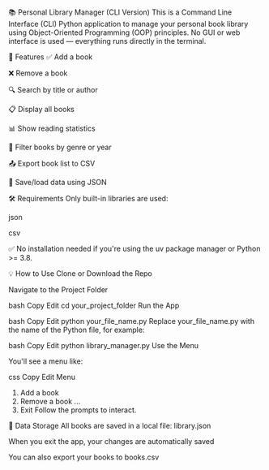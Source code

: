 📚 Personal Library Manager (CLI Version)
This is a Command Line Interface (CLI) Python application to manage your personal book library using Object-Oriented Programming (OOP) principles. No GUI or web interface is used — everything runs directly in the terminal.

🚀 Features
✅ Add a book

❌ Remove a book

🔍 Search by title or author

📋 Display all books

📊 Show reading statistics

🎯 Filter books by genre or year

📤 Export book list to CSV

💾 Save/load data using JSON

🛠 Requirements
Only built-in libraries are used:

json

csv

✅ No installation needed if you're using the uv package manager or Python >= 3.8.

💡 How to Use
Clone or Download the Repo

Navigate to the Project Folder

bash
Copy
Edit
cd your_project_folder
Run the App

bash
Copy
Edit
python your_file_name.py
Replace your_file_name.py with the name of the Python file, for example:

bash
Copy
Edit
python library_manager.py
Use the Menu

You'll see a menu like:

css
Copy
Edit
Menu
1. Add a book
2. Remove a book
...
8. Exit
Follow the prompts to interact.

💾 Data Storage
All books are saved in a local file: library.json

When you exit the app, your changes are automatically saved

You can also export your books to books.csv

